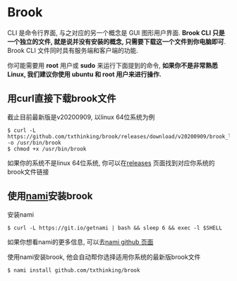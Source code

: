 # Brook

CLI 是命令行界面, 与之对应的另一个概念是 GUI 图形用户界面. **Brook CLI 只是一个独立的文件, 就是说并没有安装的概念, 只需要下载这一个文件到你电脑即可**. Brook CLI 文件同时具有服务端和客户端的功能.

你可能需要用 **root** 用户或 **sudo** 来运行下面提到的命令, **如果你不是非常熟悉 Linux, 我们建议你使用 ubuntu 和 root 用户来进行操作.**

## 用curl直接下载brook文件

截止目前最新版是v20200909, 以linux 64位系统为例

```
$ curl -L https://github.com/txthinking/brook/releases/download/v20200909/brook_linux_amd64 -o /usr/bin/brook
$ chmod +x /usr/bin/brook
```

如果你的系统不是linux 64位系统, 你可以在[releases](https://github.com/txthinking/brook/releases) 页面找到对应你系统的brook文件链接

## 使用[nami](https://github.com/txthinking/nami)安装brook

安装nami

```
$ curl -L https://git.io/getnami | bash && sleep 6 && exec -l $SHELL
```

如果你想看nami的更多信息, 可以去[nami github 页面](https://github.com/txthinking/nami)

使用nami安装brook, 他会自动帮你选择适用你系统的最新版brook文件

```
$ nami install github.com/txthinking/brook
```
